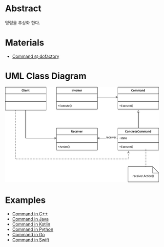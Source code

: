 # Abstract

명령을 추상화 한다.

# Materials

* [Command @ dofactory](https://www.dofactory.com/net/command-design-pattern)

# UML Class Diagram

![](command.drawio.png)

# Examples

* [Command in C++](/cpp/cpp_gof_designpattern.md#command)
* [Command in Java](/java/java_gof_designpattern.md#command)
* [Command in Kotlin](/kotlin/kotlin_gof_design_pattern.md#command)
* [Command in Python](/python/python_gof_designpattern.md#command)
* [Command in Go](/go/go_gof_design_pattern.md#command)
* [Command in Swift](/swift/swift_gof_designpattern.md#command)
